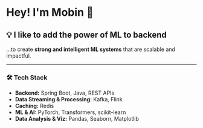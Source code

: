 # Hey! I'm Mobin 👋

## 💡 I like to add the power of ML to backend  
...to create **strong and intelligent ML systems** that are scalable and impactful.

---

### 🛠 Tech Stack
- **Backend:** Spring Boot, Java, REST APIs  
- **Data Streaming & Processing:** Kafka, Flink  
- **Caching:** Redis  
- **ML & AI:** PyTorch, Transformers, scikit-learn  
- **Data Analysis & Viz:** Pandas, Seaborn, Matplotlib  


